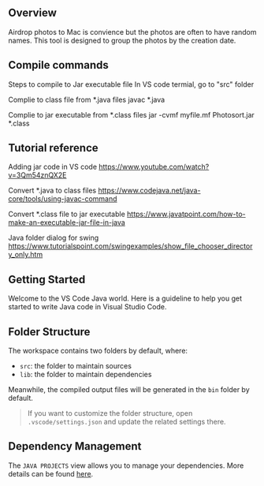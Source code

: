 ## Overview
Airdrop photos to Mac is convience but the photos are often to have random names.  This tool is designed to group the photos by the creation date. 


## Compile commands
Steps to compile to Jar executable file
In VS code termial, go to "src" folder 

Complie to class file from *.java files
javac *.java

Complie to jar executable from *.class files
jar -cvmf  myfile.mf Photosort.jar *.class




## Tutorial reference 
Adding jar code in VS code
https://www.youtube.com/watch?v=3Qm54znQX2E

Convert *.java to class files
https://www.codejava.net/java-core/tools/using-javac-command

Convert *.class file to jar executable
https://www.javatpoint.com/how-to-make-an-executable-jar-file-in-java

Java folder dialog for swing
https://www.tutorialspoint.com/swingexamples/show_file_chooser_directory_only.htm




## Getting Started

Welcome to the VS Code Java world. Here is a guideline to help you get started to write Java code in Visual Studio Code.

## Folder Structure

The workspace contains two folders by default, where:

- `src`: the folder to maintain sources
- `lib`: the folder to maintain dependencies

Meanwhile, the compiled output files will be generated in the `bin` folder by default.

> If you want to customize the folder structure, open `.vscode/settings.json` and update the related settings there.

## Dependency Management

The `JAVA PROJECTS` view allows you to manage your dependencies. More details can be found [here](https://github.com/microsoft/vscode-java-dependency#manage-dependencies).



